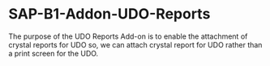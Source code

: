 # SAP-B1-Addon-UDO-Reports
The purpose of the UDO Reports Add-on is to enable the attachment of crystal reports for UDO so, we can attach crystal report for UDO rather than a print screen for the UDO.
